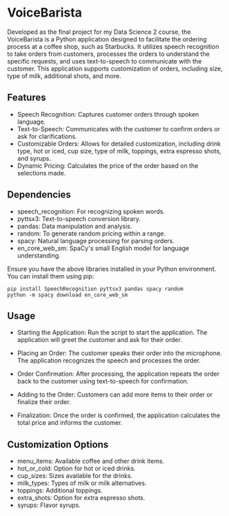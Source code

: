 # VoiceBarista

Developed as the final project for my Data Science 2 course, the VoiceBarista is a Python application designed to facilitate the ordering process at a coffee shop, such as Starbucks. It utilizes speech recognition to take orders from customers, processes the orders to understand the specific requests, and uses text-to-speech to communicate with the customer. This application supports customization of orders, including size, type of milk, additional shots, and more.

## Features
- Speech Recognition: Captures customer orders through spoken language.
- Text-to-Speech: Communicates with the customer to confirm orders or ask for clarifications.
- Customizable Orders: Allows for detailed customization, including drink type, hot or iced, cup size, type of milk, toppings, extra espresso shots, and syrups.
- Dynamic Pricing: Calculates the price of the order based on the selections made.

## Dependencies
- speech_recognition: For recognizing spoken words.
- pyttsx3: Text-to-speech conversion library.
- pandas: Data manipulation and analysis.
- random: To generate random pricing within a range.
- spacy: Natural language processing for parsing orders.
- en_core_web_sm: SpaCy's small English model for language understanding.

Ensure you have the above libraries installed in your Python environment. You can install them using pip:
```
pip install SpeechRecognition pyttsx3 pandas spacy random
python -m spacy download en_core_web_sm
```

## Usage
- Starting the Application: Run the script to start the application. The application will greet the customer and ask for their order.

- Placing an Order: The customer speaks their order into the microphone. The application recognizes the speech and processes the order.

- Order Confirmation: After processing, the application repeats the order back to the customer using text-to-speech for confirmation.

- Adding to the Order: Customers can add more items to their order or finalize their order.

- Finalization: Once the order is confirmed, the application calculates the total price and informs the customer.

## Customization Options

- menu_items: Available coffee and other drink items.
- hot_or_cold: Option for hot or iced drinks.
- cup_sizes: Sizes available for the drinks.
- milk_types: Types of milk or milk alternatives.
- toppings: Additional toppings.
- extra_shots: Option for extra espresso shots.
- syrups: Flavor syrups.
